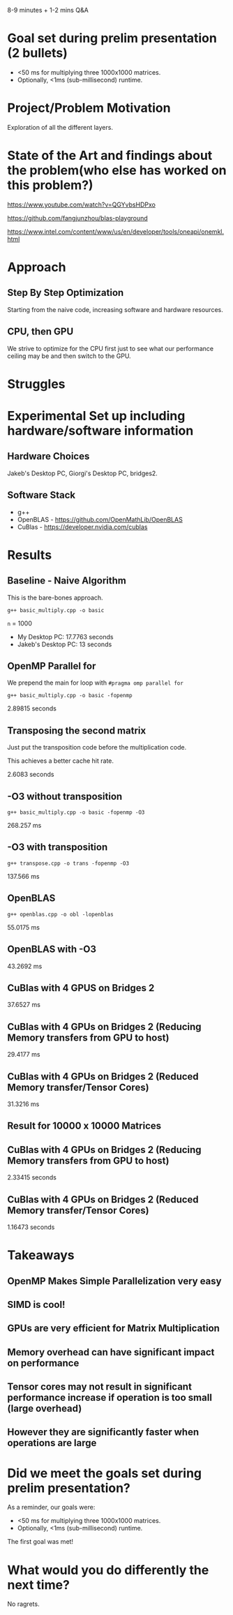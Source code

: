 8-9 minutes + 1-2 mins Q&A

# Goal set during prelim presentation (2 bullets)

- <50 ms for multiplying three 1000x1000 matrices.
- Optionally, <1ms (sub-millisecond) runtime.

# Project/Problem Motivation

Exploration of all the different layers.

# State of the Art and findings about the problem(who else has worked on this problem?)

https://www.youtube.com/watch?v=QGYvbsHDPxo

https://github.com/fangjunzhou/blas-playground

https://www.intel.com/content/www/us/en/developer/tools/oneapi/onemkl.html

# Approach

## Step By Step Optimization

Starting from the naive code, increasing software and hardware resources.

## CPU, then GPU

We strive to optimize for the CPU first just to see what our
performance ceiling may be and then switch to the GPU.

# Struggles

# Experimental Set up including hardware/software information

## Hardware Choices

Jakeb's Desktop PC, Giorgi's Desktop PC, bridges2.

## Software Stack

- g++
- OpenBLAS - https://github.com/OpenMathLib/OpenBLAS
- CuBlas - https://developer.nvidia.com/cublas

# Results

## Baseline - Naive Algorithm

This is the bare-bones approach.

```
g++ basic_multiply.cpp -o basic
```

`n` = 1000

- My Desktop PC: 17.7763 seconds
- Jakeb's Desktop PC: 13 seconds

## OpenMP Parallel for

We prepend the main for loop with `#pragma omp parallel for`

```
g++ basic_multiply.cpp -o basic -fopenmp
```

2.89815 seconds

## Transposing the second matrix

Just put the transposition code before the multiplication code.

This achieves a better cache hit rate.

2.6083 seconds

## -O3 without transposition

```
g++ basic_multiply.cpp -o basic -fopenmp -O3
```

268.257 ms

## -O3 with transposition

```
g++ transpose.cpp -o trans -fopenmp -O3
```

137.566 ms

## OpenBLAS

```
g++ openblas.cpp -o obl -lopenblas
```

55.0175 ms

## OpenBLAS with -O3

43.2692 ms

## CuBlas with 4 GPUS on Bridges 2

37.6527 ms


## CuBlas with 4 GPUs on Bridges 2 (Reducing Memory transfers from GPU to host)

29.4177 ms

## CuBlas with 4 GPUs on Bridges 2 (Reduced Memory transfer/Tensor Cores)

31.3216 ms

## Result for 10000 x 10000 Matrices

## CuBlas with 4 GPUs on Bridges 2 (Reducing Memory transfers from GPU to host)

2.33415 seconds

## CuBlas with 4 GPUs on Bridges 2 (Reduced Memory transfer/Tensor Cores)

1.16473 seconds


# Takeaways

## OpenMP Makes Simple Parallelization very easy

## SIMD is cool!

## GPUs are very efficient for Matrix Multiplication

## Memory overhead can have significant impact on performance

## Tensor cores may not result in significant performance increase if operation is too small (large overhead)

## However they are significantly faster when operations are large

# Did we meet the goals set during prelim presentation?

As a reminder, our goals were:

- <50 ms for multiplying three 1000x1000 matrices.
- Optionally, <1ms (sub-millisecond) runtime.

The first goal was met!

# What would you do differently the next time?

No ragrets.

